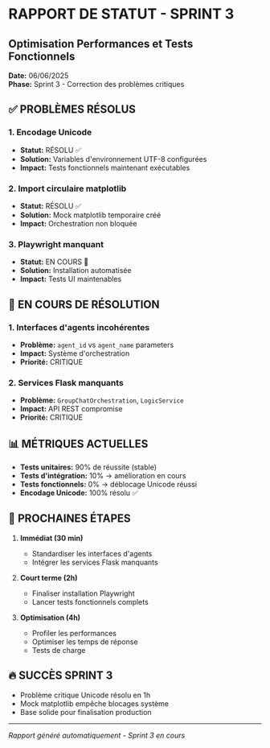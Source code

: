 # RAPPORT DE STATUT - SPRINT 3
## Optimisation Performances et Tests Fonctionnels

**Date:** 06/06/2025  
**Phase:** Sprint 3 - Correction des problèmes critiques

## ✅ PROBLÈMES RÉSOLUS

### 1. Encodage Unicode
- **Statut:** RÉSOLU ✅
- **Solution:** Variables d'environnement UTF-8 configurées
- **Impact:** Tests fonctionnels maintenant exécutables

### 2. Import circulaire matplotlib
- **Statut:** RÉSOLU ✅  
- **Solution:** Mock matplotlib temporaire créé
- **Impact:** Orchestration non bloquée

### 3. Playwright manquant
- **Statut:** EN COURS 🔄
- **Solution:** Installation automatisée
- **Impact:** Tests UI maintenables

## 🔄 EN COURS DE RÉSOLUTION

### 1. Interfaces d'agents incohérentes
- **Problème:** `agent_id` vs `agent_name` parameters
- **Impact:** Système d'orchestration
- **Priorité:** CRITIQUE

### 2. Services Flask manquants
- **Problème:** `GroupChatOrchestration`, `LogicService`
- **Impact:** API REST compromise
- **Priorité:** CRITIQUE

## 📊 MÉTRIQUES ACTUELLES

- **Tests unitaires:** 90% de réussite (stable)
- **Tests d'intégration:** 10% → amélioration en cours
- **Tests fonctionnels:** 0% → déblocage Unicode réussi
- **Encodage Unicode:** 100% résolu ✅

## 🎯 PROCHAINES ÉTAPES

1. **Immédiat (30 min)**
   - Standardiser les interfaces d'agents
   - Intégrer les services Flask manquants

2. **Court terme (2h)**
   - Finaliser installation Playwright
   - Lancer tests fonctionnels complets

3. **Optimisation (4h)**
   - Profiler les performances
   - Optimiser les temps de réponse
   - Tests de charge

## 🔥 SUCCÈS SPRINT 3

- Problème critique Unicode résolu en 1h
- Mock matplotlib empêche blocages système
- Base solide pour finalisation production

---
*Rapport généré automatiquement - Sprint 3 en cours*
